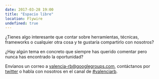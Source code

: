```yaml
---
date: 2017-03-28 19:00
title: "Espacio libre"
location: Flywire
undefined: true
---
```


¿Tienes algo interesante que contar sobre herramientas, técnicas, frameworks o cualquier otra cosa y te gustaría compartirlo con nosotros?

¿Hay algún tema en concreto que siempre has querido comentar pero nunca has encontrado la oportunidad?

Envíanos un correo a [valencia-rb@googlegroups.com](mailto:valencia-rb@googlegroups.com), contáctanos por [twitter](https://twitter.com/valenciarb) o habla con nosotros en el canal de [#valenciarb](http://slack.vlctechhub.org/).
